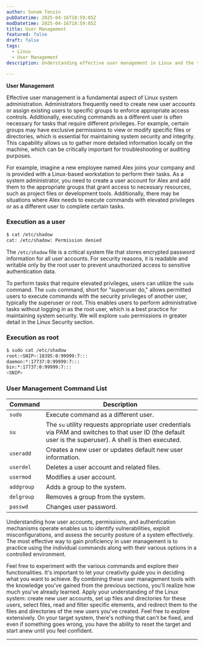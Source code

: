 ```yaml
---
author: Sonam Tenzin  
pubDatetime: 2025-04-16T18:59:05Z  
modDatetime: 2025-04-16T18:59:05Z  
title: User Management  
featured: false  
draft: false  
tags:
  - Linux  
  - User Management  
description: Understanding effective user management in Linux and the tools used for creating, modifying, and deleting user accounts, groups, and executing commands with elevated privileges.

---
```


**User Management**

Effective user management is a fundamental aspect of Linux system administration. Administrators frequently need to create new user accounts or assign existing users to specific groups to enforce appropriate access controls. Additionally, executing commands as a different user is often necessary for tasks that require different privileges. For example, certain groups may have exclusive permissions to view or modify specific files or directories, which is essential for maintaining system security and integrity. This capability allows us to gather more detailed information locally on the machine, which can be critically important for troubleshooting or auditing purposes.

For example, imagine a new employee named Alex joins your company and is provided with a Linux-based workstation to perform their tasks. As a system administrator, you need to create a user account for Alex and add them to the appropriate groups that grant access to necessary resources, such as project files or development tools. Additionally, there may be situations where Alex needs to execute commands with elevated privileges or as a different user to complete certain tasks.

### Execution as a user
```bash
$ cat /etc/shadow
cat: /etc/shadow: Permission denied
```
The `/etc/shadow` file is a critical system file that stores encrypted password information for all user accounts. For security reasons, it is readable and writable only by the root user to prevent unauthorized access to sensitive authentication data.

To perform tasks that require elevated privileges, users can utilize the `sudo` command. The `sudo` command, short for "superuser do," allows permitted users to execute commands with the security privileges of another user, typically the superuser or root. This enables users to perform administrative tasks without logging in as the root user, which is a best practice for maintaining system security. We will explore `sudo` permissions in greater detail in the Linux Security section.

### Execution as root
```bash
$ sudo cat /etc/shadow
root:<SNIP>:18395:0:99999:7:::
daemon:*:17737:0:99999:7:::
bin:*:17737:0:99999:7:::
<SNIP>
```

### User Management Command List

| Command  | Description                                               |
|----------|-----------------------------------------------------------|
| `sudo`   | Execute command as a different user.                      |
| `su`     | The `su` utility requests appropriate user credentials via PAM and switches to that user ID (the default user is the superuser). A shell is then executed. |
| `useradd`| Creates a new user or updates default new user information.|
| `userdel`| Deletes a user account and related files.                 |
| `usermod`| Modifies a user account.                                  |
| `addgroup`| Adds a group to the system.                               |
| `delgroup`| Removes a group from the system.                          |
| `passwd` | Changes user password.                                     |

Understanding how user accounts, permissions, and authentication mechanisms operate enables us to identify vulnerabilities, exploit misconfigurations, and assess the security posture of a system effectively. The most effective way to gain proficiency in user management is to practice using the individual commands along with their various options in a controlled environment.

Feel free to experiment with the various commands and explore their functionalities. It's important to let your creativity guide you in deciding what you want to achieve. By combining these user management tools with the knowledge you've gained from the previous sections, you'll realize how much you've already learned. Apply your understanding of the Linux system: create new user accounts, set up files and directories for these users, select files, read and filter specific elements, and redirect them to the files and directories of the new users you've created. Feel free to explore extensively. On your target system, there's nothing that can't be fixed, and even if something goes wrong, you have the ability to reset the target and start anew until you feel confident.

---
